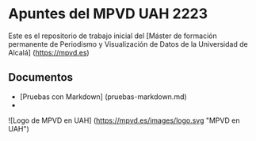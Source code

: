 # Apuntes del MPVD UAH 2223

Este es el repositorio de trabajo inicial del [Máster de formación permanente de Periodismo y Visualización de Datos de la Universidad de Alcalá] (https://mpvd.es)

## Documentos

- [Pruebas con Markdown] (pruebas-markdown.md)
- 
![Logo de MPVD en UAH] (https://mpvd.es/images/logo.svg "MPVD en UAH")
